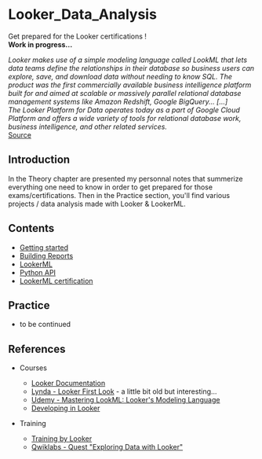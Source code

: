 # Looker_Data_Analysis

Get prepared for the Looker certifications !  
__Work in progress...__

*Looker makes use of a simple modeling language called LookML that lets data teams define the relationships in their database so business users can explore, save, and download data without needing to know SQL. The product was the first commercially available business intelligence platform built for and aimed at scalable or massively parallel relational database management systems like Amazon Redshift, Google BigQuery...
[...]  
The Looker Platform for Data operates today as a part of Google Cloud Platform and offers a wide variety of tools for relational database work, business intelligence, and other related services.*  
[Source](https://en.wikipedia.org/wiki/Looker_(company))


## Introduction
In the Theory chapter are presented my personnal notes that summerize everything one need to know in order to get prepared for those exams/certifications. Then in the Practice section, you'll find various projects / data analysis made with Looker & LookerML.

## Contents
- [Getting started](01.LookML_Dev#1-getting-started)
- [Building Reports](01.LookML_Dev#2-building-reports)
- [LookerML](01.LookML_Dev#3-lookerml)
- [Python API](https://github.com/obrunet/Looker_Data_Analysis/blob/main/01.LookML_Dev/python_api.md) 
- [LookerML certification](https://github.com/obrunet/Looker_Data_Analysis/blob/main/01.LookML_Dev/what_to_know.md)

## Practice
- to be continued


## References
- Courses
  - [Looker Documentation](https://docs.looker.com/) 
  - [Lynda - Looker First Look](https://anonym.to/?https://www.lynda.com/Looker-tutorials/Looker-First-Look/585255-2.html) - a little bit old but interesting...
  - [Udemy - Mastering LookML: Looker's Modeling Language](https://anonym.to/?https://www.udemy.com/course/looker-lookml/)
  - [Developing in Looker](https://vimeo.com/showcase/4978458)

- Training
  - [Training by Looker](https://training.looker.com/) 
  - [Qwiklabs - Quest "Exploring Data with Looker"](https://www.qwiklabs.com/quests/165)

